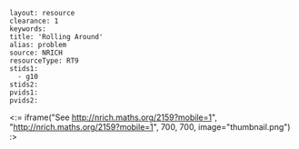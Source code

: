 ````
layout: resource
clearance: 1
keywords:
title: 'Rolling Around'
alias: problem
source: NRICH
resourceType: RT9
stids1: 
  - g10
stids2:
pvids1:
pvids2:

````

<:= iframe("See http://nrich.maths.org/2159?mobile=1", "http://nrich.maths.org/2159?mobile=1", 700, 700, image="thumbnail.png") :>

